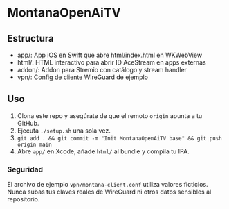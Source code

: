 # MontanaOpenAiTV

## Estructura
- app/: App iOS en Swift que abre html/index.html en WKWebView
- html/: HTML interactivo para abrir ID AceStream en apps externas
- addon/: Addon para Stremio con catálogo y stream handler
- vpn/: Config de cliente WireGuard de ejemplo

## Uso
1. Clona este repo y asegúrate de que el remoto `origin` apunta a tu GitHub.
2. Ejecuta `./setup.sh` una sola vez.
3. `git add . && git commit -m "Init MontanaOpenAiTV base" && git push origin main`
4. Abre `app/` en Xcode, añade `html/` al bundle y compila tu IPA.

### Seguridad
El archivo de ejemplo `vpn/montana-client.conf` utiliza valores ficticios.
Nunca subas tus claves reales de WireGuard ni otros datos sensibles al repositorio.
